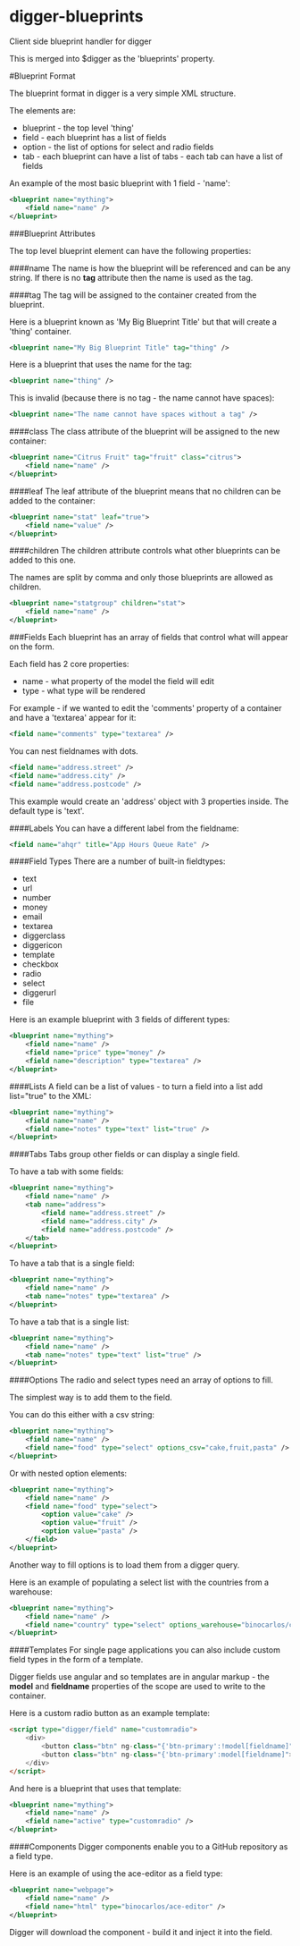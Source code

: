 digger-blueprints
=================

Client side blueprint handler for digger

This is merged into $digger as the 'blueprints' property.

#Blueprint Format

The blueprint format in digger is a very simple XML structure.

The elements are:

 * blueprint - the top level 'thing'
 * field - each blueprint has a list of fields
 * option - the list of options for select and radio fields
 * tab - each blueprint can have a list of tabs - each tab can have a list of fields


An example of the most basic blueprint with 1 field - 'name':

```xml
<blueprint name="mything">
	<field name="name" />
</blueprint>
```

###Blueprint Attributes

The top level blueprint element can have the following properties:

####name
The name is how the blueprint will be referenced and can be any string.  If there is no **tag** attribute then the name is used as the tag.

####tag
The tag will be assigned to the container created from the blueprint.

Here is a blueprint known as 'My Big Blueprint Title' but that will create a 'thing' container.

```xml
<blueprint name="My Big Blueprint Title" tag="thing" />
```

Here is a blueprint that uses the name for the tag:

```xml
<blueprint name="thing" />
```

This is invalid (because there is no tag - the name cannot have spaces):

```xml
<blueprint name="The name cannot have spaces without a tag" />
```

####class
The class attribute of the blueprint will be assigned to the new container:

```xml
<blueprint name="Citrus Fruit" tag="fruit" class="citrus">
	<field name="name" />
</blueprint>
```

####leaf
The leaf attribute of the blueprint means that no children can be added to the container:

```xml
<blueprint name="stat" leaf="true">
	<field name="value" />
</blueprint>
```

####children
The children attribute controls what other blueprints can be added to this one.

The names are split by comma and only those blueprints are allowed as children.

```xml
<blueprint name="statgroup" children="stat">
	<field name="name" />
</blueprint>
```

###Fields
Each blueprint has an array of fields that control what will appear on the form.

Each field has 2 core properties:

 * name - what property of the model the field will edit
 * type - what type will be rendered

For example - if we wanted to edit the 'comments' property of a container and have a 'textarea' appear for it:

```xml
<field name="comments" type="textarea" />
```

You can nest fieldnames with dots.

```xml
<field name="address.street" />
<field name="address.city" />
<field name="address.postcode" />
```

This example would create an 'address' object with 3 properties inside.  The default type is 'text'.

####Labels
You can have a different label from the fieldname:

```xml
<field name="ahqr" title="App Hours Queue Rate" />
```

####Field Types
There are a number of built-in fieldtypes:

 * text
 * url
 * number
 * money
 * email
 * textarea
 * diggerclass
 * diggericon
 * template
 * checkbox
 * radio
 * select
 * diggerurl
 * file

Here is an example blueprint with 3 fields of different types:

```xml
<blueprint name="mything">
	<field name="name" />
	<field name="price" type="money" />
	<field name="description" type="textarea" />
</blueprint>
```

####Lists
A field can be a list of values - to turn a field into a list add list="true" to the XML:

```xml
<blueprint name="mything">
	<field name="name" />
	<field name="notes" type="text" list="true" />
</blueprint>
```

####Tabs
Tabs group other fields or can display a single field.

To have a tab with some fields:

```xml
<blueprint name="mything">
	<field name="name" />
	<tab name="address">
		<field name="address.street" />
		<field name="address.city" />
		<field name="address.postcode" />
	</tab>
</blueprint>
```

To have a tab that is a single field:

```xml
<blueprint name="mything">
	<field name="name" />
	<tab name="notes" type="textarea" />
</blueprint>
```

To have a tab that is a single list:

```xml
<blueprint name="mything">
	<field name="name" />
	<tab name="notes" type="text" list="true" />
</blueprint>
```

####Options
The radio and select types need an array of options to fill.

The simplest way is to add them to the field.

You can do this either with a csv string:

```xml
<blueprint name="mything">
	<field name="name" />
	<field name="food" type="select" options_csv="cake,fruit,pasta" />
</blueprint>
```

Or with nested option elements:

```xml
<blueprint name="mything">
	<field name="name" />
	<field name="food" type="select">
		<option value="cake" />
		<option value="fruit" />
		<option value="pasta" />
	</field>
</blueprint>
```

Another way to fill options is to load them from a digger query.

Here is an example of populating a select list with the countries from a warehouse:

```xml
<blueprint name="mything">
	<field name="name" />
	<field name="country" type="select" options_warehouse="binocarlos/countries" options_selector="country:sort(name)" />
</blueprint>
```

####Templates
For single page applications you can also include custom field types in the form of a template.

Digger fields use angular and so templates are in angular markup - the **model** and **fieldname** properties of the scope are used to write to the container.

Here is a custom radio button as an example template:

```html
<script type="digger/field" name="customradio">
	<div>
		<button class="btn" ng-class="{'btn-primary':!model[fieldname]">No</button>
		<button class="btn" ng-class="{'btn-primary':model[fieldname]">Yes</button>
	</div>
</script>
```

And here is a blueprint that uses that template:

```xml
<blueprint name="mything">
	<field name="name" />
	<field name="active" type="customradio" />
</blueprint>
```

####Components
Digger components enable you to a GitHub repository as a field type.

Here is an example of using the ace-editor as a field type:

```xml
<blueprint name="webpage">
	<field name="name" />
	<field name="html" type="binocarlos/ace-editor" />
</blueprint>
```

Digger will download the component - build it and inject it into the field.

